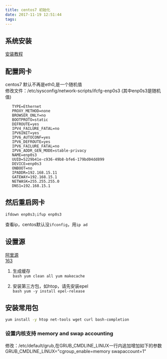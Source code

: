 ```yaml
---
title: centos7 初始化
date: 2017-11-19 12:51:44
tags:
---
```


## 系统安装  
[安装教程](https://jingyan.baidu.com/article/a3aad71aa180e7b1fa009676.html) 
## 配置网卡  
centos7 默认不再是eth0,是一个随机值  
修改文件：/etc/sysconfig/network-scripts/ifcfg-enp0s3 (其中enp0s3是随机值)
```
   TYPE=Ethernet
   PROXY_METHOD=none
   BROWSER_ONLY=no
   BOOTPROTO=static
   DEFROUTE=yes
   IPV4_FAILURE_FATAL=no
   IPV6INIT=yes
   IPV6_AUTOCONF=yes
   IPV6_DEFROUTE=yes
   IPV6_FAILURE_FATAL=no
   IPV6_ADDR_GEN_MODE=stable-privacy
   NAME=enp0s3
   UUID=5229b41e-c936-49b8-bfe6-179bd04dd899
   DEVICE=enp0s3
   ONBOOT=no
   IPADDR=192.168.15.11
   GATEWAY=192.168.15.1
   NETWASK=255.255.255.0
   DNS1=192.168.15.1
```
## 然后重启网卡  
```
ifdown enp0s3;ifup enp0s3
```
查看ip，centos默认没`ifconfig`，用`ip ad`

## 设置源   
[阿里源](http://mirrors.aliyun.com/help/centos)  
[163](http://mirrors.163.com/.help/centos.html)  
1. 生成缓存   
		``` bash
		yum clean all
		yum makecache
		```

2. 安装第三方包，如htop，请先安装epel  
		``` bash
		yum -y install epel-release
		```
## 安装常用包  
``` bash
yum install -y htop net-tools wget curl bash-completion
```

### 设置内核支持 memory and swap accounting
修改：/etc/default/grub,在GRUB_CMDLINE_LINUX一行内追加增加如下的参数
GRUB_CMDLINE_LINUX="cgroup_enable=memory swapaccount=1"





